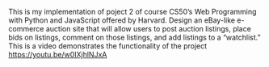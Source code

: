 This is my implementation of poject 2 of course CS50’s Web Programming with Python and JavaScript offered by Harvard. Design an eBay-like e-commerce auction site that will allow users to post auction listings, place bids on listings, comment on those listings, and add listings to a “watchlist.”
This is a video demonstrates the functionality of the project https://youtu.be/w0IXjhlNJxA
